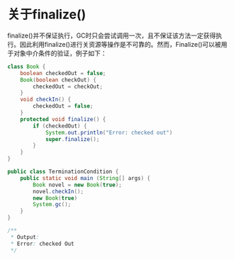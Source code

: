 # 关于finalize()

finalize()并不保证执行，GC时只会尝试调用一次，且不保证该方法一定获得执行。因此利用finalize()进行关资源等操作是不可靠的。然而，Finalize()可以被用于对象中介条件的验证，例子如下：

```java
class Book {
    boolean checkedOut = false;
    Book(boolean checkOut) {
        checkedOut = checkOut;
    }
    void checkIn() {
        checkedOut = false;
    }
    protected void finalize() {
        if (checkedOut) {
            System.out.println("Error: checked out")
            super.finalize();
        }
    }
}

public class TerminationCondition {
    public static void main (String[] args) {
        Book novel = new Book(true);
        novel.checkIn();
        new Book(true)
        System.gc();
    }
}

/**
 * Output:
 * Error: checked Out
 */
```